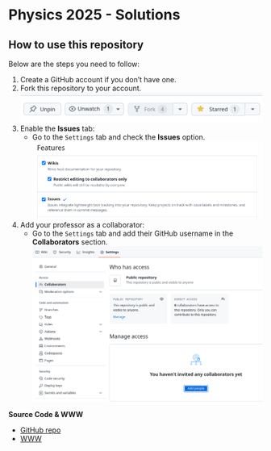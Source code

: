 # Physics 2025 - Solutions

## How to use this repository

Below are the steps you need to follow:

1. Create a GitHub account if you don’t have one.
2. Fork this repository to your account.  
   ![Fork Repository](docs/_pics/fork.png)
3. Enable the **Issues** tab:
    - Go to the `Settings` tab and check the **Issues** option.  
      ![Enable Issues](docs/_pics/issues.png)
4. Add your professor as a collaborator:
    - Go to the `Settings` tab and add their GitHub username in the **Collaborators** section.  
      ![Add Collaborator](docs/_pics/collaborators.png)

**Source Code & WWW**

- [GitHub repo](https://github.com/dchorazkiewicz/solutions_repo)
- [WWW](https://dchorazkiewicz.github.io/solutions_repo/)